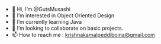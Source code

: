 - 👋 Hi, I’m @GutsMusashi
- 👀 I’m interested in Object Oriented Design
- 🌱 I’m currently learning Java
- 💞️ I’m looking to collaborate on basic projects.
- 📫 How to reach me : krishnakamalpeddiboina@gmail.com

<!---
GutsMusashi/GutsMusashi is a ✨ special ✨ repository because its `README.md` (this file) appears on your GitHub profile.
You can click the Preview link to take a look at your changes.
--->
